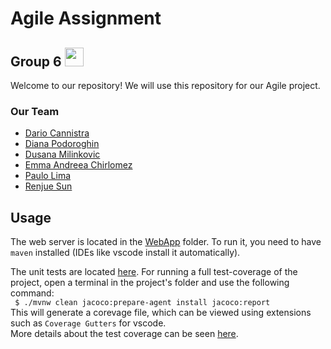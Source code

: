 # Agile Assignment 
## Group 6 <img src="https://raw.githubusercontent.com/MartinHeinz/MartinHeinz/master/wave.gif" width="30px">

Welcome to our repository! 
We will use this repository for our Agile project.


### Our Team
- [Dario Cannistra](https://github.com/dariofornaro)
- [Diana Podoroghin](https://github.com/Diana1907)
- [Dusana Milinkovic](https://github.com/DusanaM)
- [Emma Andreea Chirlomez](https://github.com/emmachirlomez)
- [Paulo Lima](https://github.com/Paulo9608)
- [Renjue Sun](https://github.com/Renjue823)

## Usage

The web server is located in the [WebApp](WebApp/) folder. To run it, you need to have `maven` installed (IDEs like vscode install it automatically).

The unit tests are located [here](WebApp/src/test/java/ForYouShipment).
For running a full test-coverage of the project, open a terminal in the project's folder and use the following command:\
` $ ./mvnw clean jacoco:prepare-agent install jacoco:report`\
This will generate a corevage file, which can be viewed using extensions such as `Coverage Gutters` for vscode.\
More details about the test coverage can be seen [here](https://medium.com/@clarkjasonngo/junit-test-with-maven-in-vscode-7546eabd50f7).
